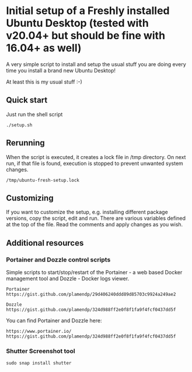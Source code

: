 # Initial setup of a Freshly installed Ubuntu Desktop (tested with v20.04+ but should be fine with 16.04+ as well)

A very simple script to install and setup the usual stuff you are doing every time you install a brand new Ubuntu Desktop! 


At least this is my usual stuff :-) 

## Quick start 

Just run the shell script

    ./setup.sh

## Rerunning

When the script is executed, it creates a lock file in /tmp directory. On next run, if that file is found, execution is stopped to prevent unwanted system changes.

	/tmp/ubuntu-fresh-setup.lock
    
## Customizing

If you want to customize the setup, e.g. installing different package versions, copy the script, edit and run. There are various variables defined at the top of the file. Read the comments and apply changes as you wish.

## Additional resources

### Portainer and Dozzle control scripts

Simple scripts to start/stop/restart of the Portainer - a web based Docker management tool and Dozzle - Docker logs viewer.

    Portainer
    https://gist.github.com/plamendp/29d406240ddd89d85703c9924a249ae2
    
    Dozzle
    https://gist.github.com/plamendp/324d988ff2e0f8f1fa9f4fcf0437dd5f
    
You can find Portainer and Dozzle here:

    https://www.portainer.io/
    https://gist.github.com/plamendp/324d988ff2e0f8f1fa9f4fcf0437dd5f
 

### Shutter Screenshot tool

	
	sudo snap install shutter